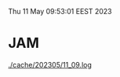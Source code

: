 Thu 11 May 09:53:01 EEST 2023
# JAM
<a href='./cache/202305/11_09.log'>./cache/202305/11_09.log</a>
